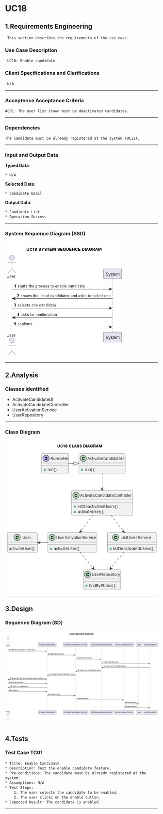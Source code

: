 # UC18 #

## 1.Requirements Engineering ##

     This section describes the requirements of the use case.

### Use Case Description ###

     UC18: Enable candidate.

### Client Specifications and Clarifications ###

     N/A

---

### Acceptence Acceptance Criteria ###

    AC01: The user list shown must be deactivated candidates.

---

### Dependencies ###

    The candidate must be already registered at the system (UC11).

---

### Input and Output Data ###

**Typed Data**: 

    * N/A

**Selected Data**:

    * Candidate Email

**Output Data**:
    
    * Candidate List
    * Operation Success

---

### System Sequence Diagram (SSD) ###

![SSD.png](diagrams%2Fpng%2FSSD.png)

---

## 2.Analysis

### Classes identified ###

 - ActivateCandidateUI
 - ActivateCandidateController
 - UserActivationService
 - UserRepository
---

### Class Diagram ###

![CD.png](diagrams%2Fpng%2FCD.png)

---

## 3.Design

### Sequence Diagram (SD) ###

![SD.png](diagrams%2Fpng%2FSD.png)

---

## 4.Tests

### Test Case TC01 ###

    * Title: Enable Candidate
    * Description: Test the enable candidate feature.
    * Pre-conditions: The candidate must be already registered at the system.
    * Assumptions: N/A
    * Test Steps:
        1. The user selects the candidate to be enabled.
        2. The user clicks on the enable button.
    * Expected Result: The candidate is enabled.

---
